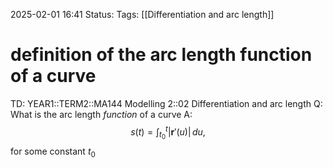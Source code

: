 2025-02-01 16:41
Status: 
Tags: [[Differentiation and arc length]]
# definition of the arc length function of a curve

TD: YEAR1::TERM2::MA144 Modelling 2::02 Differentiation and arc length
Q: What is the arc length _function_ of a curve
A: $$
s(t) = \int_{t_0}^{t} \left| \mathbf{r}'(u) \right| \, du,
$$for some constant $t_{0}$
<!--ID: 1738428513308-->

